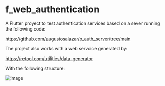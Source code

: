 # f_web_authentication

A Flutter proyect to test authentication services based on a sever running the following code:

https://github.com/augustosalazar/p_auth_server/tree/main

The project also works with a web servcice generated by:

https://retool.com/utilities/data-generator

With the following structure:

![image](https://github.com/augustosalazar/f_web_authentication/assets/4458129/58ac7f2f-79fc-4d3d-9474-822bea2e634a)

